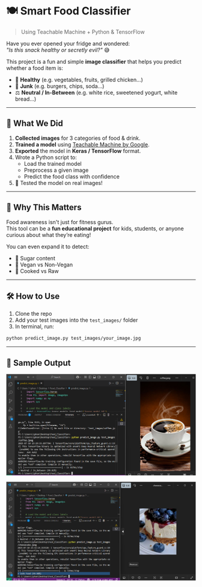 # 🍽️ Smart Food Classifier  
> Using Teachable Machine + Python & TensorFlow

Have you ever opened your fridge and wondered:  
_"Is this snack healthy or secretly evil?"_ 😅

This project is a fun and simple **image classifier** that helps you predict whether a food item is:

- 🥗 **Healthy** (e.g. vegetables, fruits, grilled chicken...)
- 🍔 **Junk** (e.g. burgers, chips, soda…)
- ⚖️ **Neutral / In-Between** (e.g. white rice, sweetened yogurt, white bread...)

---

## 🎯 What We Did

1. **Collected images** for 3 categories of food & drink.  
2. **Trained a model** using [Teachable Machine by Google](https://teachablemachine.withgoogle.com/).  
3. **Exported** the model in **Keras / TensorFlow** format.  
4. Wrote a Python script to:
   - Load the trained model  
   - Preprocess a given image  
   - Predict the food class with confidence  
5. 🎉 Tested the model on real images!

---

## 🧠 Why This Matters

Food awareness isn't just for fitness gurus.  
This tool can be a **fun educational project** for kids, students, or anyone curious about what they’re eating!

You can even expand it to detect:
- 🍭 Sugar content  
- 🌱 Vegan vs Non-Vegan  
- 🍳 Cooked vs Raw  

---

## 🛠 How to Use

1. Clone the repo  
2. Add your test images into the `test_images/` folder  
3. In terminal, run:

```bash
python predict_image.py test_images/your_image.jpg

```
---

## 📸 Sample Output
![Output](Screenshot1.png)

![Output](Screenshot2.png)
